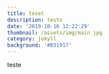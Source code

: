 ```yaml
---
title: teset
description: teste
date: '2019-10-16 12:22:29'
thumbnail: /assets/img/main.jpg
category: jekyll
background: '#B31917'
---
```

teste
